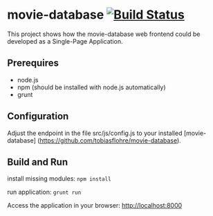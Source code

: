 # movie-database [![Build Status](https://secure.travis-ci.org/bripkens/movie-database-spa.png)](https://travis-ci.org/bripkens/movie-database-spa)

This project shows how the movie-database web frontend could be developed as a Single-Page Application.

## Prerequires

* node.js
* npm (should be installed with node.js automatically)
* grunt

## Configuration
Adjust the endpoint in the file src/js/config.js to your installed [movie-database] (https://github.com/tobiasflohre/movie-database).
    
## Build and Run
install missing modules:
    ```npm install```

run application:
    ```grunt run```

Access the application in your browser: [http://localhost:8000](http://localhost:8000)
